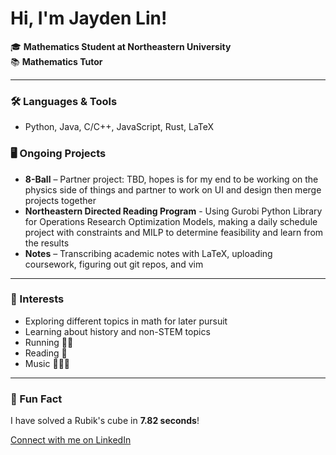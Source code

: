 # Hi, I'm Jayden Lin!

🎓 **Mathematics Student at Northeastern University**  
📚 **Mathematics Tutor**

---

### 🛠 Languages & Tools
- Python, Java, C/C++, JavaScript, Rust, LaTeX

### 🖥 Ongoing Projects
- **8-Ball** – Partner project: TBD, hopes is for my end to be working on the physics side of things and partner to work on UI and design then merge projects together
- **Northeastern Directed Reading Program** - Using Gurobi Python Library for Operations Research Optimization Models, making a daily schedule project with constraints and MILP to determine feasibility and learn from the results 
- **Notes** – Transcribing academic notes with LaTeX, uploading coursework, figuring out git repos, and vim

---


### 🌱 Interests
- Exploring different topics in math for later pursuit
- Learning about history and non-STEM topics
- Running 🏃‍♂️
- Reading 📖
- Music 🎻🎹🎤

---

### 🎲 Fun Fact
I have solved a Rubik's cube in **7.82 seconds**!

[Connect with me on LinkedIn](https://www.linkedin.com/in/jaydenlin1/)
